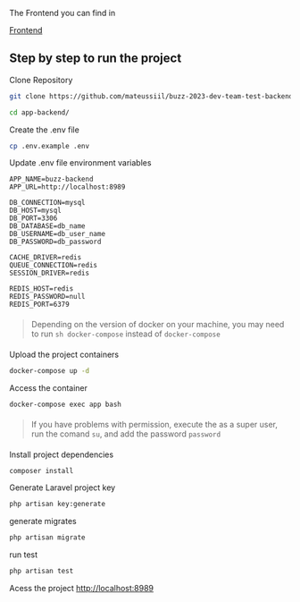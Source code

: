 
The Frontend you can find in 

[Frontend](https://github.com/mateussiil/buzz-2023-dev-team-test-frontend)


## Step by step to run the project

Clone Repository
```sh
git clone https://github.com/mateussiil/buzz-2023-dev-team-test-backend.git app-backend
```

```sh
cd app-backend/
```


Create the .env file
```sh
cp .env.example .env
```


Update .env file environment variables
```
APP_NAME=buzz-backend
APP_URL=http://localhost:8989

DB_CONNECTION=mysql
DB_HOST=mysql
DB_PORT=3306
DB_DATABASE=db_name
DB_USERNAME=db_user_name
DB_PASSWORD=db_password

CACHE_DRIVER=redis
QUEUE_CONNECTION=redis
SESSION_DRIVER=redis

REDIS_HOST=redis
REDIS_PASSWORD=null
REDIS_PORT=6379
```

####
> Depending on the version of docker on your machine, you may need to run 
> ```sh docker-compose``` instead of  ```docker-compose```
####

Upload the project containers
```sh
docker-compose up -d
```


Access the container
```sh
docker-compose exec app bash
```



####
> If you have problems with permission, execute the  as a super user, run the comand ```su```, and add the password 
> ```password```
####


Install project dependencies
```sh
composer install
```


Generate Laravel project key
```sh
php artisan key:generate
```

generate migrates
```sh
php artisan migrate
```

run test
```sh
php artisan test
```


Acess the project
[http://localhost:8989](http://localhost:8989)


